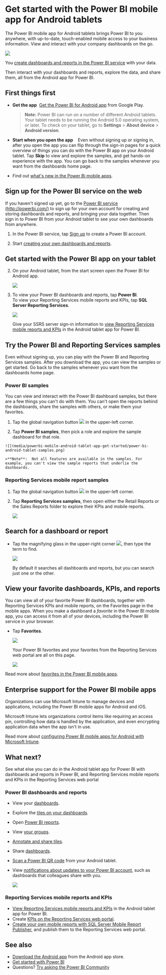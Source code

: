 <properties 
   pageTitle="Get started with the Power BI mobile app for Android tablets"
   description="Learn how the Power BI mobile app for Android tablets brings Power BI to you anywhere, with up-to-date, touch-enabled mobile access to business information."
   services="powerbi" 
   documentationCenter="" 
   authors="maggiesMSFT" 
   manager="erikre" 
   backup=""
   editor=""
   tags=""
   qualityFocus="monitoring"
   qualityDate="05/18/2016"/>
 
<tags
   ms.service="powerbi"
   ms.devlang="NA"
   ms.topic="article"
   ms.tgt_pltfrm="NA"
   ms.workload="powerbi"
   ms.date="12/02/2016"
   ms.author="maggies"/>

# Get started with the Power BI mobile app for Android tablets

The Power BI mobile app for Android tablets brings Power BI to you anywhere, with up-to-date, touch-enabled mobile access to your business information. View and interact with your company dashboards on the go.

![](media/powerbi-mobile-android-tablet-app-get-started/power-bi-android-tablet-dashboard.png)

You [create dashboards and reports in the Power BI service](powerbi-service-get-started.md) with your data. 

Then interact with your dashboards and reports, explore the data, and share them, all from the Android app for Power BI.

## First things first

-   **Get the app**  [Get the Power BI for Android app](http://go.microsoft.com/fwlink/?LinkID=544867) from Google Play.

    >**Note:** Power BI can run on a number of different Android tablets. Your tablet needs to be running the Android 5.0 operating system, or later. To check on your tablet, go to **Settings** > **About device** > **Android version**. 

-   **Start when you open the app**    Even without signing up or signing in, after you open the app you can flip through the sign-in pages for a quick overview of things you can do with the Power BI app on your Android tablet. Tap **Skip** to view and explore the samples, and get hands-on experience with the app. You can go back to the samples whenever you want from the dashboards home page.

-   Find out [what's new in the Power Bi mobile apps](powerbi-mobile-whats-new-in-the-mobile-apps.md).

## Sign up for the Power BI service on the web

If you haven't signed up yet, go to the [Power BI service (http://powerbi.com/)](http://powerbi.com/) to sign up for your own account for creating and storing dashboards and reports, and bringing your data together. Then sign in to Power BI from your Android tablet to see your own dashboards from anywhere.

1.  In the Power BI service, tap [Sign up](http://go.microsoft.com/fwlink/?LinkID=513879) to create a Power BI account.

2.   Start [creating your own dashboards and reports](powerbi-service-get-started.md).

## Get started with the Power BI app on your tablet

2.  On your Android tablet, from the start screen open the Power BI for Android app.

    ![](media/powerbi-mobile-android-tablet-app-get-started/power-bi-logo-android.png)

3.  To view your Power BI dashboards and reports, tap **Power BI**.  
   To view your Reporting Services mobile reports and KPIs, tap **SQL Server Reporting Services**.

    ![](media/powerbi-mobile-android-tablet-app-get-started/power-bi-android-connect.png)

    Give your SSRS server sign-in information to [view Reporting Services mobile reports and KPIs](powerbi-mobile-android-tablet-kpis-mobile-reports.md) in the Android tablet app for Power BI.


## Try the Power BI and Reporting Services samples  
Even without signing up, you can play with the Power BI and Reporting Services samples. After you download the app, you can view the samples or get started. Go back to the samples whenever you want from the dashboards home page.

### Power BI samples

You can view and interact with the Power BI dashboard samples, but there are a few things you can't do with them. You can't open the reports behind the dashboards, share the samples with others, or make them your favorites.

1.   Tap the global navigation button ![](media/powerbi-mobile-android-tablet-app-get-started/power-bi-android-options-icon.png) in the upper-left corner.
  
2.   Tap **Power BI samples**, then pick a role and explore the sample dashboard for that role.  

    ![](media/powerbi-mobile-android-tablet-app-get-started/power-bi-android-tablet-samples.png)

    >**Note**:  Not all features are available in the samples. For example, you can't view the sample reports that underlie the dashboards. 

### Reporting Services mobile report samples

1.   Tap the global navigation button ![](media/powerbi-mobile-android-tablet-app-get-started/power-bi-android-options-icon.png) in the upper-left corner.

2.  Tap **Reporting Services samples**, then open either the Retail Reports or the Sales Reports folder to explore their KPIs and mobile reports.

    ![](media/powerbi-mobile-android-tablet-app-get-started/power-bi-android-tablet-ssrs-samples.png)

## Search for a dashboard or report

* Tap the magnifying glass in the upper-right corner ![](media/powerbi-mobile-android-tablet-app-get-started/power-bi-ipad-search-icon.png), then type the term to find.

    ![](media/powerbi-mobile-android-tablet-app-get-started/power-bi-android-tablet-search.png)

    By default it searches all dashboards and reports, but you can search just one or the other.

## View your favorite dashboards, KPIs, and reports

You can view all of your favorite Power BI dashboards, together with Reporting Services KPIs and mobile reports, on the Favorites page in the mobile apps. When you make a dashboard a *favorite* in the Power BI mobile app, you can access it from all of your devices, including the Power BI service in your browser. 

-  Tap **Favorites**.

    ![](media/powerbi-mobile-android-tablet-app-get-started/power-bi-android-tablet-left-nav-favorites.png)
   
    Your Power BI favorites and your favorites from the Reporting Services web portal are all on this page.

    ![](media/powerbi-mobile-android-tablet-app-get-started/power-bi-android-tablet-ssrs-favorites.png)

Read more about [favorites in the Power BI mobile apps](powerbi-mobile-favorites.md).

## Enterprise support for the Power BI mobile apps

Organizations can use Microsoft Intune to manage devices and applications, including the Power BI mobile apps for Android and iOS.

Microsoft Intune lets organizations control items like requiring an access pin, controlling how data is handled by the application, and even encrypting application data when the app isn't in use.

Read more about [configuring Power BI mobile apps for Android with Microsoft Intune](powerbi-admin-mobile-intune.md). 

## What next?

See what else you can do in the Android tablet app for Power BI with dashboards and reports in Power BI, and Reporting Services mobile reports and KPIs in the Reporting Services web portal

### Power BI dashboards and reports

-   View your [dashboards](powerbi-mobile-dashboards-in-the-android-tablet-app.md).
-   Explore the [tiles on your dashboards](powerbi-mobile-tiles-in-the-android-tablet-app.md).
-   Open [Power BI reports](powerbi-mobile-reports-in-the-android-tablet-app.md).
-   View [your groups](powerbi-mobile-groups-in-the-android-tablet-app.md).
-   [Annotate and share tiles](powerbi-mobile-annotate-and-share-a-tile-from-the-android-tablet-app.md).
-   Share [dashboards](powerbi-mobile-share-a-dashboard-from-the-android-tablet-app.md).
-   [Scan a Power BI QR code](powerbi-mobile-qr-code-for-android-tablet.md) from your Android tablet.
-   View [notifications about updates to your Power BI account](powerbi-mobile-notification-center.md), such as dashboards that colleagues share with you.

    ![](media/powerbi-mobile-android-tablet-app-get-started/power-bi-android-tablet-left-nav-notifications.png)

### Reporting Services mobile reports and KPIs

- [View Reporting Services mobile reports and KPIs](powerbi-mobile-android-tablet-kpis-mobile-reports.md) in the Android tablet app for Power BI.
- Create [KPIs on the Reporting Services web portal](https://msdn.microsoft.com/library/mt683632.aspx).
- [Create your own mobile reports with SQL Server Mobile Report Publisher](https://msdn.microsoft.com/library/mt652547.aspx), and publish them to the Reporting Services web portal.

## See also

-  [Download the Android app](http://go.microsoft.com/fwlink/?LinkID=544867) from the Android app store.
-  [Get started with Power BI](powerbi-service-get-started.md)
- Questions? [Try asking the Power BI Community](http://community.powerbi.com/)
